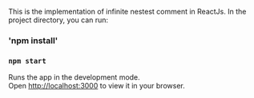 This is the implementation of infinite nestest comment in ReactJs.
In the project directory, you can run:
### 'npm install'

### `npm start`

Runs the app in the development mode.\
Open [http://localhost:3000](http://localhost:3000) to view it in your browser.


